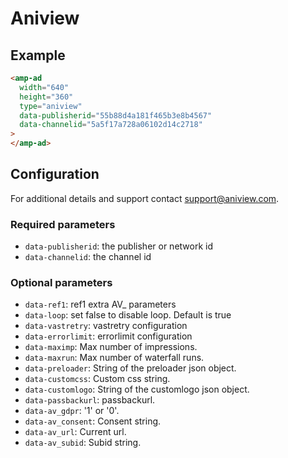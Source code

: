 <!---
Copyright 2019 The AMP HTML Authors. All Rights Reserved.

Licensed under the Apache License, Version 2.0 (the "License");
you may not use this file except in compliance with the License.
You may obtain a copy of the License at

      http://www.apache.org/licenses/LICENSE-2.0

Unless required by applicable law or agreed to in writing, software
distributed under the License is distributed on an "AS-IS" BASIS,
WITHOUT WARRANTIES OR CONDITIONS OF ANY KIND, either express or implied.
See the License for the specific language governing permissions and
limitations under the License.
-->

# Aniview

## Example

```html
<amp-ad
  width="640"
  height="360"
  type="aniview"
  data-publisherid="55b88d4a181f465b3e8b4567"
  data-channelid="5a5f17a728a06102d14c2718"
>
</amp-ad>
```

## Configuration

For additional details and support contact support@aniview.com.

### Required parameters

-   `data-publisherid`: the publisher or network id
-   `data-channelid`: the channel id

### Optional parameters

-   `data-ref1`: ref1 extra AV\_ parameters
-   `data-loop`: set false to disable loop. Default is true
-   `data-vastretry`: vastretry configuration
-   `data-errorlimit`: errorlimit configuration
-   `data-maximp`: Max number of impressions.
-   `data-maxrun`: Max number of waterfall runs.
-   `data-preloader`: String of the preloader json object.
-   `data-customcss`: Custom css string.
-   `data-customlogo`: String of the customlogo json object.
-   `data-passbackurl`: passbackurl.
-   `data-av_gdpr`: '1' or '0'.
-   `data-av_consent`: Consent string.
-   `data-av_url`: Current url.
-   `data-av_subid`: Subid string.
